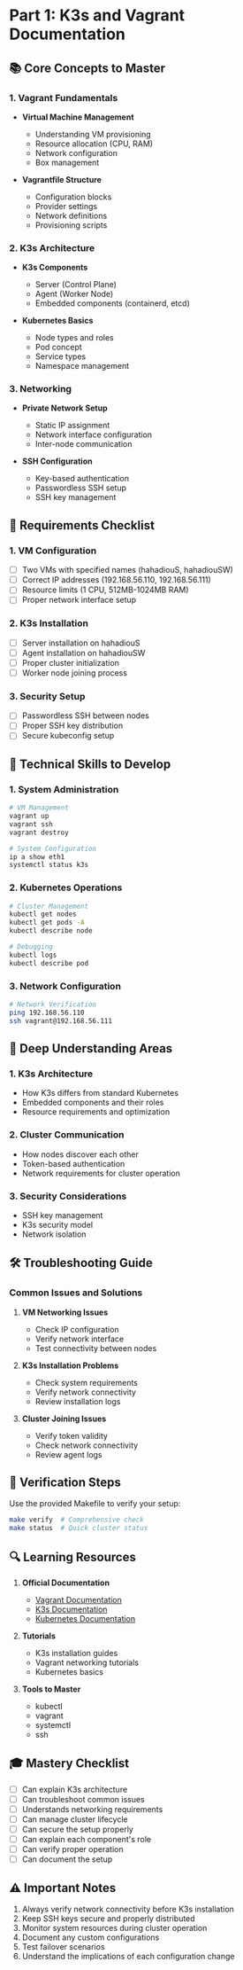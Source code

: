 # Part 1: K3s and Vagrant Documentation

## 📚 Core Concepts to Master

### 1. Vagrant Fundamentals
- **Virtual Machine Management**
  - Understanding VM provisioning
  - Resource allocation (CPU, RAM)
  - Network configuration
  - Box management

- **Vagrantfile Structure**
  - Configuration blocks
  - Provider settings
  - Network definitions
  - Provisioning scripts

### 2. K3s Architecture
- **K3s Components**
  - Server (Control Plane)
  - Agent (Worker Node)
  - Embedded components (containerd, etcd)

- **Kubernetes Basics**
  - Node types and roles
  - Pod concept
  - Service types
  - Namespace management

### 3. Networking
- **Private Network Setup**
  - Static IP assignment
  - Network interface configuration
  - Inter-node communication

- **SSH Configuration**
  - Key-based authentication
  - Passwordless SSH setup
  - SSH key management

## 🎯 Requirements Checklist

### 1. VM Configuration
- [ ] Two VMs with specified names (hahadiouS, hahadiouSW)
- [ ] Correct IP addresses (192.168.56.110, 192.168.56.111)
- [ ] Resource limits (1 CPU, 512MB-1024MB RAM)
- [ ] Proper network interface setup

### 2. K3s Installation
- [ ] Server installation on hahadiouS
- [ ] Agent installation on hahadiouSW
- [ ] Proper cluster initialization
- [ ] Worker node joining process

### 3. Security Setup
- [ ] Passwordless SSH between nodes
- [ ] Proper SSH key distribution
- [ ] Secure kubeconfig setup

## 🔧 Technical Skills to Develop

### 1. System Administration
```bash
# VM Management
vagrant up
vagrant ssh
vagrant destroy

# System Configuration
ip a show eth1
systemctl status k3s
```

### 2. Kubernetes Operations
```bash
# Cluster Management
kubectl get nodes
kubectl get pods -A
kubectl describe node

# Debugging
kubectl logs
kubectl describe pod
```

### 3. Network Configuration
```bash
# Network Verification
ping 192.168.56.110
ssh vagrant@192.168.56.111
```

## 📖 Deep Understanding Areas

### 1. K3s Architecture
- How K3s differs from standard Kubernetes
- Embedded components and their roles
- Resource requirements and optimization

### 2. Cluster Communication
- How nodes discover each other
- Token-based authentication
- Network requirements for cluster operation

### 3. Security Considerations
- SSH key management
- K3s security model
- Network isolation

## 🛠️ Troubleshooting Guide

### Common Issues and Solutions

1. **VM Networking Issues**
   - Check IP configuration
   - Verify network interface
   - Test connectivity between nodes

2. **K3s Installation Problems**
   - Check system requirements
   - Verify network connectivity
   - Review installation logs

3. **Cluster Joining Issues**
   - Verify token validity
   - Check network connectivity
   - Review agent logs

## 📝 Verification Steps

Use the provided Makefile to verify your setup:
```bash
make verify  # Comprehensive check
make status  # Quick cluster status
```

## 🔍 Learning Resources

1. **Official Documentation**
   - [Vagrant Documentation](https://www.vagrantup.com/docs)
   - [K3s Documentation](https://docs.k3s.io/)
   - [Kubernetes Documentation](https://kubernetes.io/docs/)

2. **Tutorials**
   - K3s installation guides
   - Vagrant networking tutorials
   - Kubernetes basics

3. **Tools to Master**
   - kubectl
   - vagrant
   - systemctl
   - ssh

## 🎓 Mastery Checklist

- [ ] Can explain K3s architecture
- [ ] Can troubleshoot common issues
- [ ] Understands networking requirements
- [ ] Can manage cluster lifecycle
- [ ] Can secure the setup properly
- [ ] Can explain each component's role
- [ ] Can verify proper operation
- [ ] Can document the setup

## ⚠️ Important Notes

1. Always verify network connectivity before K3s installation
2. Keep SSH keys secure and properly distributed
3. Monitor system resources during cluster operation
4. Document any custom configurations
5. Test failover scenarios
6. Understand the implications of each configuration change 